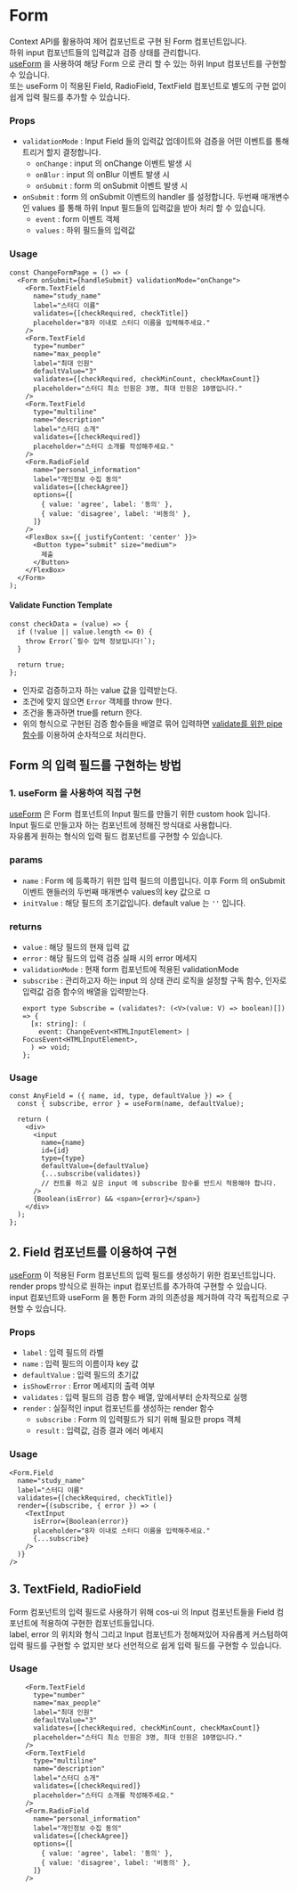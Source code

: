 # Form

Context API를 활용하여 제어 컴포넌트로 구현 된 Form 컴포넌트입니다.  
하위 input 컴포넌트들의 입력값과 검증 상태를 관리합니다.  
[useForm](https://github.com/Co-Studo/cos-ui/blob/feat/form/%2324/packages/primitives/src/hooks/useForm.ts) 을 사용하여 해당 Form 으로 관리 할 수 있는 하위 Input 컴포넌트를 구현할 수 있습니다.  
또는 useForm 이 적용된 Field, RadioField, TextField 컴포넌트로 별도의 구현 없이 쉽게 입력 필드를 추가할 수 있습니다.

### Props

- `validationMode` : Input Field 들의 입력값 업데이트와 검증을 어떤 이벤트를 통해 트리거 할지 결정합니다.
  - `onChange` : input 의 onChange 이벤트 발생 시
  - `onBlur` : input 의 onBlur 이벤트 발생 시
  - `onSubmit` : form 의 onSubmit 이벤트 발생 시
- `onSubmit` : form 의 onSubmit 이벤트의 handler 를 설정합니다. 두번째 매개변수인 values 를 통해 하위 Input 필드들의 입력값을 받아 처리 할 수 있습니다.
  - `event` : form 이벤트 객체
  - `values` : 하위 필드들의 입력값

### Usage

```tsx
const ChangeFormPage = () => (
  <Form onSubmit={handleSubmit} validationMode="onChange">
    <Form.TextField
      name="study_name"
      label="스터디 이름"
      validates={[checkRequired, checkTitle]}
      placeholder="8자 이내로 스터디 이름을 입력해주세요."
    />
    <Form.TextField
      type="number"
      name="max_people"
      label="최대 인원"
      defaultValue="3"
      validates={[checkRequired, checkMinCount, checkMaxCount]}
      placeholder="스터디 최소 인원은 3명, 최대 인원은 10명입니다."
    />
    <Form.TextField
      type="multiline"
      name="description"
      label="스터디 소개"
      validates={[checkRequired]}
      placeholder="스터디 소개를 작성해주세요."
    />
    <Form.RadioField
      name="personal_information"
      label="개인정보 수집 동의"
      validates={[checkAgree]}
      options={[
        { value: 'agree', label: '동의' },
        { value: 'disagree', label: '비동의' },
      ]}
    />
    <FlexBox sx={{ justifyContent: 'center' }}>
      <Button type="submit" size="medium">
        제출
      </Button>
    </FlexBox>
  </Form>
);
```

#### Validate Function Template

```tsx
const checkData = (value) => {
  if (!value || value.length <= 0) {
    throw Error(`필수 입력 정보입니다!`);
  }

  return true;
};
```

- 인자로 검증하고자 하는 value 값을 입력받는다.
- 조건에 맞지 않으면 `Error` 객체를 throw 한다.
- 조건을 통과하면 true를 return 한다.
- 위의 형식으로 구현된 검증 함수들을 배열로 묶어 입력하면 [validate를 위한 pipe 함수](https://github.com/Co-Studo/cos-ui/blob/0913e4078a4dcbd873a5906f9948668a9d3446aa/packages/primitives/src/utils/validation.ts#L22)를 이용하여 순차적으로 처리한다.

## Form 의 입력 필드를 구현하는 방법

### 1. useForm 을 사용하여 직접 구현

[useForm](https://github.com/Co-Studo/cos-ui/blob/feat/form/%2324/packages/primitives/src/hooks/useForm.ts) 은 Form 컴포넌트의 Input 필드를 만들기 위한 custom hook 입니다.  
Input 필드로 만들고자 하는 컴포넌트에 정해진 방식대로 사용합니다.  
자유롭게 원하는 형식의 입력 필드 컴포넌트를 구현할 수 있습니다.

### params

- `name` : Form 에 등록하기 위한 입력 필드의 이름입니다. 이후 Form 의 onSubmit 이벤트 핸들러의 두번째 매개변수 values의 key 값으로 ㅁ
- `initValue` : 해당 필드의 초기값입니다. default value 는 `''` 입니다.

### returns

- `value` : 해당 필드의 현재 입력 값
- `error` : 해당 필드의 입력 검증 실패 시의 error 메세지
- `validationMode` : 현재 form 컴포넌트에 적용된 validationMode
- `subscribe` : 관리하고자 하는 input 의 상태 관리 로직을 설정할 구독 함수, 인자로 입력값 검증 함수의 배열을 입력받는다.
  ```tsx
  export type Subscribe = (validates?: (<V>(value: V) => boolean)[]) => {
    [x: string]: (
      event: ChangeEvent<HTMLInputElement> | FocusEvent<HTMLInputElement>,
    ) => void;
  };
  ```

### Usage

```tsx
const AnyField = ({ name, id, type, defaultValue }) => {
  const { subscribe, error } = useForm(name, defaultValue);

  return (
    <div>
      <input
        name={name}
        id={id}
        type={type}
        defaultValue={defaultValue}
        {...subscribe(validates)}
        // 컨트롤 하고 싶은 input 에 subscribe 함수를 반드시 적용해야 합니다.
      />
      {Boolean(isError) && <span>{error}</span>}
    </div>
  );
};
```

## 2. Field 컴포넌트를 이용하여 구현

[useForm](https://github.com/Co-Studo/cos-ui/blob/feat/form/%2324/packages/primitives/src/hooks/useForm.ts) 이 적용된 Form 컴포넌트의 입력 필드를 생성하기 위한 컴포넌트입니다.  
render props 방식으로 원하는 input 컴포넌트를 추가하여 구현할 수 있습니다.  
input 컴포넌트와 useForm 을 통한 Form 과의 의존성을 제거하여 각각 독립적으로 구현할 수 있습니다.

### Props

- `label` : 입력 필드의 라벨
- `name` : 입력 필드의 이름이자 key 값
- `defaultValue` : 입력 필드의 초기값
- `isShowError` : Error 메세지의 출력 여부
- `validates` : 입력 필드의 검증 함수 배열, 앞에서부터 순차적으로 실행
- `render` : 실질적인 input 컴포넌트를 생성하는 render 함수
  - `subscribe` : Form 의 입력필드가 되기 위해 필요한 props 객체
  - `result` : 입력값, 검증 결과 에러 메세지

### Usage

```tsx
<Form.Field
  name="study_name"
  label="스터디 이름"
  validates={[checkRequired, checkTitle]}
  render={(subscribe, { error }) => (
    <TextInput
      isError={Boolean(error)}
      placeholder="8자 이내로 스터디 이름을 입력해주세요."
      {...subscribe}
    />
  )}
/>
```

## 3. TextField, RadioField

Form 컴포넌트의 입력 필드로 사용하기 위해 cos-ui 의 Input 컴포넌트들을 Field 컴포넌트에 적용하여 구현한 컴포넌트들입니다.  
label, error 의 위치와 형식 그리고 Input 컴포넌트가 정해져있어 자유롭게 커스텀하여 입력 필드를 구현할 수 없지만 보다 선언적으로 쉽게 입력 필드를 구현할 수 있습니다.

### Usage

```tsx
    <Form.TextField
      type="number"
      name="max_people"
      label="최대 인원"
      defaultValue="3"
      validates={[checkRequired, checkMinCount, checkMaxCount]}
      placeholder="스터디 최소 인원은 3명, 최대 인원은 10명입니다."
    />
    <Form.TextField
      type="multiline"
      name="description"
      label="스터디 소개"
      validates={[checkRequired]}
      placeholder="스터디 소개를 작성해주세요."
    />
    <Form.RadioField
      name="personal_information"
      label="개인정보 수집 동의"
      validates={[checkAgree]}
      options={[
        { value: 'agree', label: '동의' },
        { value: 'disagree', label: '비동의' },
      ]}
    />
```
